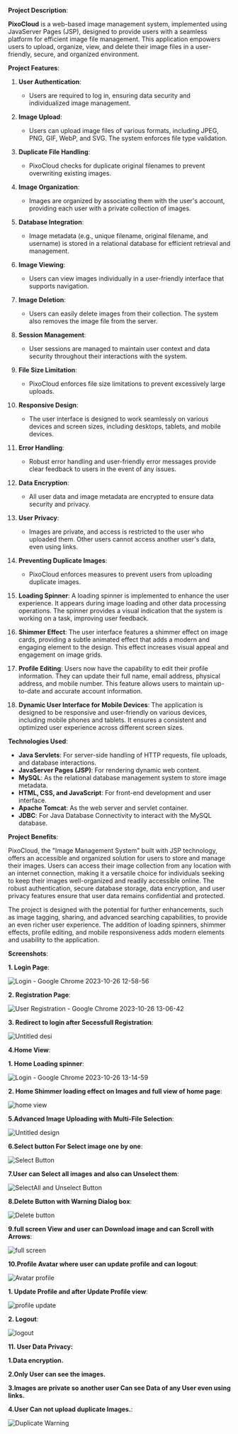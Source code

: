 **Project Description**:

**PixoCloud** is a web-based image management system, implemented using JavaServer Pages (JSP), designed to provide users with a seamless platform for efficient image file management. This application empowers users to upload, organize, view, and delete their image files in a user-friendly, secure, and organized environment.

**Project Features**:

1. **User Authentication**:
   - Users are required to log in, ensuring data security and individualized image management.

2. **Image Upload**:
   - Users can upload image files of various formats, including JPEG, PNG, GIF, WebP, and SVG. The system enforces file type validation.

3. **Duplicate File Handling**:
   - PixoCloud checks for duplicate original filenames to prevent overwriting existing images.

4. **Image Organization**:
   - Images are organized by associating them with the user's account, providing each user with a private collection of images.

5. **Database Integration**:
   - Image metadata (e.g., unique filename, original filename, and username) is stored in a relational database for efficient retrieval and management.

6. **Image Viewing**:
   - Users can view images individually in a user-friendly interface that supports navigation.

7. **Image Deletion**:
   - Users can easily delete images from their collection. The system also removes the image file from the server.

8. **Session Management**:
   - User sessions are managed to maintain user context and data security throughout their interactions with the system.

9. **File Size Limitation**:
   - PixoCloud enforces file size limitations to prevent excessively large uploads.

10. **Responsive Design**:
    - The user interface is designed to work seamlessly on various devices and screen sizes, including desktops, tablets, and mobile devices.

11. **Error Handling**:
    - Robust error handling and user-friendly error messages provide clear feedback to users in the event of any issues.

12. **Data Encryption**:
    - All user data and image metadata are encrypted to ensure data security and privacy.

13. **User Privacy**:
    - Images are private, and access is restricted to the user who uploaded them. Other users cannot access another user's data, even using links.

14. **Preventing Duplicate Images**:
    - PixoCloud enforces measures to prevent users from uploading duplicate images.

15. **Loading Spinner**: A loading spinner is implemented to enhance the user experience. It appears during image loading and other data processing operations. The spinner provides a visual indication that the system is working on a task, improving user feedback.

16. **Shimmer Effect**: The user interface features a shimmer effect on image cards, providing a subtle animated effect that adds a modern and engaging element to the design. This effect increases visual appeal and engagement on image grids.

17. **Profile Editing**: Users now have the capability to edit their profile information. They can update their full name, email address, physical address, and mobile number. This feature allows users to maintain up-to-date and accurate account information.

18. **Dynamic User Interface for Mobile Devices**: The application is designed to be responsive and user-friendly on various devices, including mobile phones and tablets. It ensures a consistent and optimized user experience across different screen sizes.

**Technologies Used**:

- **Java Servlets**: For server-side handling of HTTP requests, file uploads, and database interactions.
- **JavaServer Pages (JSP)**: For rendering dynamic web content.
- **MySQL**: As the relational database management system to store image metadata.
- **HTML, CSS, and JavaScript**: For front-end development and user interface.
- **Apache Tomcat**: As the web server and servlet container.
- **JDBC**: For Java Database Connectivity to interact with the MySQL database.

**Project Benefits**:

PixoCloud, the "Image Management System" built with JSP technology, offers an accessible and organized solution for users to store and manage their images. Users can access their image collection from any location with an internet connection, making it a versatile choice for individuals seeking to keep their images well-organized and readily accessible online. The robust authentication, secure database storage, data encryption, and user privacy features ensure that user data remains confidential and protected.

The project is designed with the potential for further enhancements, such as image tagging, sharing, and advanced searching capabilities, to provide an even richer user experience. The addition of loading spinners, shimmer effects, profile editing, and mobile responsiveness adds modern elements and usability to the application.





**Screenshots**:

**1. Login Page**:

![Login - Google Chrome 2023-10-26 12-58-56](https://github.com/adhfarmujtaba/pixocloud/assets/114349895/bd65013d-08ad-4975-b2cf-2ee793ea8e7e)

**2. Registration Page**:

![User Registration - Google Chrome 2023-10-26 13-06-42](https://github.com/adhfarmujtaba/pixocloud/assets/114349895/523667b8-86a2-4327-ba75-33e6d3d9ac4b)


**3. Redirect to login after Secessfull Registration**:

![Untitled desi](https://github.com/adhfarmujtaba/pixocloud/assets/114349895/c1b93740-ff55-4694-acaa-e316fe1bc658)

**4.Home View**:

**1. Home Loading spinner**:

![Login - Google Chrome 2023-10-26 13-14-59](https://github.com/adhfarmujtaba/pixocloud/assets/114349895/924a8739-93ef-4526-91bf-d1e34eccc529)

**2. Home Shimmer loading effect on Images and full view of home page**:

![home view](https://github.com/adhfarmujtaba/pixocloud/assets/114349895/83611640-e291-4cd8-baea-2c16ad3ec567)

**5.Advanced Image Uploading with Multi-File Selection**:

![Untitled design](https://github.com/adhfarmujtaba/pixocloud/assets/114349895/2716d153-c5c6-4ce6-bff2-9a559b227eb6)



**6.Select button For Select image one by one**:

![Select Button](https://github.com/adhfarmujtaba/pixocloud/assets/114349895/6cee3966-eba4-4f70-ab73-fc80f41d0b2b)


**7.User can Select all images and also can Unselect them**:

![SelectAll and Unselect Button](https://github.com/adhfarmujtaba/pixocloud/assets/114349895/c390764b-23c4-48d9-963f-7f919b8c8fe9)


**8.Delete Button with Warning Dialog box**:

![Delete button](https://github.com/adhfarmujtaba/pixocloud/assets/114349895/2a0c0d2b-8cbf-4a31-99eb-768abc194c0c)


**9.full screen View and user can Download image and can  Scroll with Arrows**:

![full screen](https://github.com/adhfarmujtaba/pixocloud/assets/114349895/12d6aa53-3bfb-48b1-b86f-1471b56b8d7b)


**10.Profile Avatar where user can update profile and can logout**:

![Avatar profile](https://github.com/adhfarmujtaba/pixocloud/assets/114349895/e2bc984e-237a-4605-9b1c-a6f700259b63)

**1. Update Profile and after Update Profile view**:

![profile update](https://github.com/adhfarmujtaba/pixocloud/assets/114349895/a0741b0c-ac96-41ff-ae30-82c891a919ee)

**2. Logout**:

![logout](https://github.com/adhfarmujtaba/pixocloud/assets/114349895/343342a4-88a4-4178-947f-24ce5578ed67)


**11. User Data Privacy:**

**1.Data encryption.**

**2.Only User can see the images.**

**3.Images are private so another user Can see Data of any User even using links.**

**4.User Can not upload duplicate Images.**:

![Duplicate Warning](https://github.com/adhfarmujtaba/pixocloud/assets/114349895/f971a392-e30c-4ded-9612-e19afd2371d7)
